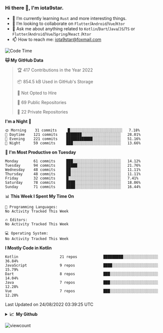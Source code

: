 ### Hi there 👋, I'm iota9star.

- 🌱 I’m currently learning `Rust` and more interesting things.
- 👯 I’m looking to collaborate on `Flutter`/`Android`/`Vue`/`Ktor`
- 💬 Ask me about anything related to `Kotlin`/`Dart`/`Java`/`JS`/`TS` or `Flutter`/`Android`/`Vue`/`Spring`/`React`
  /`Ktor`
- 📫 How to reach me: [iota9star@foxmail.com](iota9star@foxmail.com)



<!--START_SECTION:waka-->
![Code Time](http://img.shields.io/badge/Code%20Time-3%2C090%20hrs%2054%20mins-blue)

**🐱 My GitHub Data** 

> 🏆 417 Contributions in the Year 2022
 > 
> 📦 854.5 kB Used in GitHub's Storage 
 > 
> 🚫 Not Opted to Hire
 > 
> 📜 69 Public Repositories 
 > 
> 🔑 22 Private Repositories  
 > 
**I'm a Night 🦉** 

```text
🌞 Morning    31 commits     █░░░░░░░░░░░░░░░░░░░░░░░░   7.18% 
🌆 Daytime    121 commits    ███████░░░░░░░░░░░░░░░░░░   28.01% 
🌃 Evening    221 commits    ████████████░░░░░░░░░░░░░   51.16% 
🌙 Night      59 commits     ███░░░░░░░░░░░░░░░░░░░░░░   13.66%

```
📅 **I'm Most Productive on Tuesday** 

```text
Monday       61 commits     ███░░░░░░░░░░░░░░░░░░░░░░   14.12% 
Tuesday      94 commits     █████░░░░░░░░░░░░░░░░░░░░   21.76% 
Wednesday    48 commits     ██░░░░░░░░░░░░░░░░░░░░░░░   11.11% 
Thursday     48 commits     ██░░░░░░░░░░░░░░░░░░░░░░░   11.11% 
Friday       32 commits     █░░░░░░░░░░░░░░░░░░░░░░░░   7.41% 
Saturday     78 commits     ████░░░░░░░░░░░░░░░░░░░░░   18.06% 
Sunday       71 commits     ████░░░░░░░░░░░░░░░░░░░░░   16.44%

```


📊 **This Week I Spent My Time On** 

```text
💬 Programming Languages: 
No Activity Tracked This Week

🔥 Editors: 
No Activity Tracked This Week

💻 Operating System: 
No Activity Tracked This Week

```

**I Mostly Code in Kotlin** 

```text
Kotlin                   21 repos            █████████░░░░░░░░░░░░░░░░   36.84% 
JavaScript               9 repos             ████░░░░░░░░░░░░░░░░░░░░░   15.79% 
Dart                     8 repos             ███░░░░░░░░░░░░░░░░░░░░░░   14.04% 
Java                     7 repos             ███░░░░░░░░░░░░░░░░░░░░░░   12.28% 
Vue                      7 repos             ███░░░░░░░░░░░░░░░░░░░░░░   12.28%

```



 Last Updated on 24/08/2022 03:39:25 UTC
<!--END_SECTION:waka-->

<details>
  <summary><b>📈&nbsp;&nbsp;My Github</b></summary>
  <br>
  <img src='https://github-profile-trophy.vercel.app/?username=iota9star'>
  <img src='https://bad-apple-github-readme.vercel.app/api?show_bg=1&username=iota9star&hide_title=true'>
  <img src='http://cr-skills-chart-widget.azurewebsites.net/api/api?username=iota9star'>
</details>


![viewcount](https://count.getloli.com/get/@iota9star?theme=rule34)
